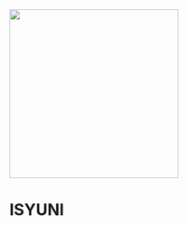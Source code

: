 <img src='https://upload-os-bbs.hoyolab.com/upload/2023/04/18/e3571431cda03b9df8dda1e341f9b975_2275000779002878493.png' style='pointer-events: none;' height='299px'/>

# ISYUNI


